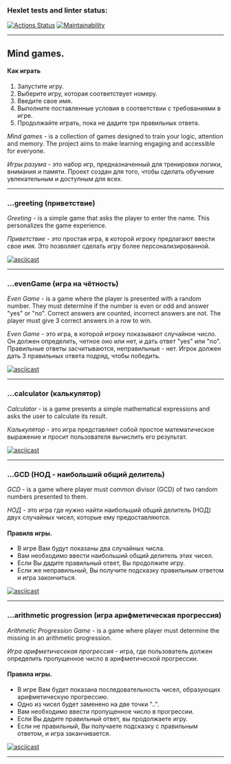 ### Hexlet tests and linter status:
[![Actions Status](https://github.com/alexey4050/java-project-61/actions/workflows/hexlet-check.yml/badge.svg)](https://github.com/alexey4050/java-project-61/actions)
[![Maintainability](https://api.codeclimate.com/v1/badges/124cb8728be82e06f63d/maintainability)](https://codeclimate.com/github/alexey4050/java-project-61/maintainability)

---
## Mind games. 
#### Как играть
1. Запустите игру.
2. Выберите игру, которая соответствует номеру.
3. Введите свое имя.
4. Выполните поставленные условия в соответствии с требованиями в игре.
5. Продолжайте играть, пока не дадите три правильных ответа.

*Mind games* - is a collection of games designed to train your logic, attention and memory. The project aims to make learning engaging and accessible for everyone.

*Игры разума* - это набор игр, предназначенный для тренировки логики, внимания и памяти. Проект создан для того, чтобы сделать обучение увлекательным и доступным для всех.

---

### ...greeting (приветствие)


*Greeting* - is a simple game that asks the player to enter the name. This personalizes the game experience.

*Приветствие* - это простая игра, в которой игроку предлагают ввести свое имя. Это позволяет сделать игру более персонализированной.

[![ asciicast](https://asciinema.org/a/O41sMknRbYBpl8Np0Z5M2Sxjx.svg)](https://asciinema.org/a/O41sMknRbYBpl8Np0Z5M2Sxjx)
___ 

### ...evenGame (игра на чётность)

*Even Game* - is a game where the player is presented with a random number. They must determine if the number is even or odd and answer "yes" or "no". Correct answers are counted, incorrect answers are not. The player must give 3 correct answers in a row to win.

*Even Game* - это игра, в которой игроку показывают случайное число. Он должен определить, четное оно или нет, и дать ответ "yes" или "no". Правильные ответы засчитываются, неправильные - нет. Игрок должен дать 3 правильных ответа подряд, чтобы победить.

[![asciicast](https://asciinema.org/a/9Q396cajiYBxFRjTjyGIIFaQu.svg)](https://asciinema.org/a/9Q396cajiYBxFRjTjyGIIFaQu)

---

### ...calculator (калькулятор)
*Calculator* - is a game presents a simple mathematical expressions and asks the user to calculate its result.

*Калькулятор* - это игра представляет собой простое математическое выражение и просит пользователя вычислить его результат.

[![asciicast](https://asciinema.org/a/hpmvmbV6zAWAKcLFFX147aykm.svg)](https://asciinema.org/a/hpmvmbV6zAWAKcLFFX147aykm)

---

### ...GCD (НОД - наибольший общий делитель)
*GCD* - is a game where player must common divisor (GCD) of two random numbers presented to them.

*НОД* - это игра где нужно найти наибольший общий делитель (НОД) двух случайных чисел, которые ему предоставляются.

 #### Правилв игры.
* В игре Вам будут показаны два случайных числа.
* Вам необходимо ввести наибольший общий делитель этих чисел.
* Если Вы дадите правильный ответ, Вы продолжите игру.
* Если же неправильный, Вы получите подсказку  правильным ответом и игра закончиться.

[![asciicast](https://asciinema.org/a/PvJGAjnLVxWuQvs8hLxgVQfto.svg)](https://asciinema.org/a/PvJGAjnLVxWuQvs8hLxgVQfto)

--- 
### ...arithmetic progression (игра арифметическая прогрессия)
*Arithmetic Progression Game* - is a game where player must determine the missing in an arithmetic progression.

*Игра арифметичесекая прогрессия* - игра, где пользователь должен определить пропущенное число в арифметической прогрессии.

#### Правила игры.
* В игре Вам будет показана последовательность чисел, образующих арифметическую прогрессию.
* Одно из чисел будет заменено на две точки "..".
* Вам необходимо ввести пропущенное число в прогрессии.
* Если Вы дадите правильный ответ, вы продолжаете игру.
* Если не правильный, Вы получаете подсказку с правильным ответом, и игра заканчивается.

[![asciicast](https://asciinema.org/a/NELEmyGKa0xWbAouylVunxi8C.svg)](https://asciinema.org/a/NELEmyGKa0xWbAouylVunxi8C)

---

